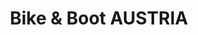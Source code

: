 ---
title: "Bike & Boot AUSTRIA"
url: /schoerfling-am-attersee/bike-und-boot-austria/
shop: Fahrrad
---